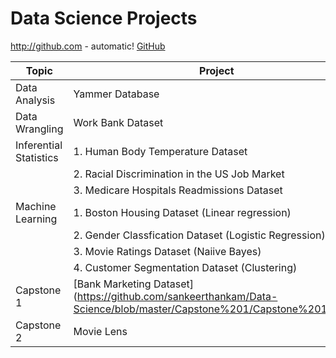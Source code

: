 # Data Science Projects 

http://github.com - automatic!
[GitHub](http://github.com)

|Topic|Project
| --- | --- 
| Data Analysis | Yammer Database
| Data Wrangling | Work Bank Dataset 
| Inferential Statistics | 1. Human Body Temperature Dataset 
| | 2. Racial Discrimination in the US Job Market 
| | 3. Medicare Hospitals Readmissions Dataset 
| Machine Learning | 1. Boston Housing Dataset (Linear regression) 
| | 2. Gender Classfication Dataset (Logistic Regression) 
| | 3. Movie Ratings Dataset (Naiive Bayes) 
| | 4. Customer Segmentation Dataset (Clustering) 
| Capstone 1 | [Bank Marketing Dataset] (https://github.com/sankeerthankam/Data-Science/blob/master/Capstone%201/Capstone%201.ipynb) 
| Capstone 2 | Movie Lens 
